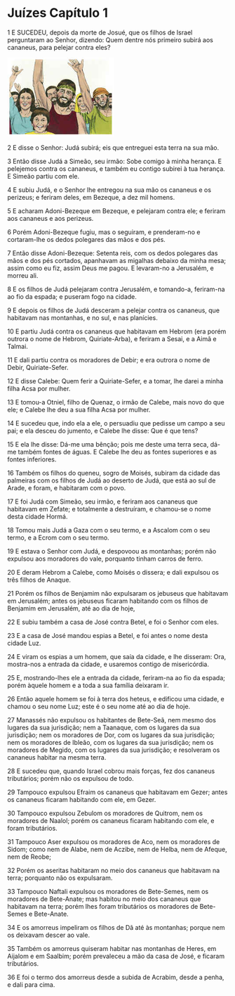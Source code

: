 # Juízes Capítulo 1

1	E SUCEDEU, depois da morte de Josué, que os filhos de Israel perguntaram ao Senhor, dizendo: Quem dentre nós primeiro subirá aos cananeus, para pelejar contra eles?

![](.img/07_Ju_01_01_RG.jpg)

2	E disse o Senhor: Judá subirá; eis que entreguei esta terra na sua mão.

3	Então disse Judá a Simeão, seu irmão: Sobe comigo à minha herança. E pelejemos contra os cananeus, e também eu contigo subirei à tua herança. E Simeão partiu com ele.

4	E subiu Judá, e o Senhor lhe entregou na sua mão os cananeus e os perizeus; e feriram deles, em Bezeque, a dez mil homens.

5	E acharam Adoni-Bezeque em Bezeque, e pelejaram contra ele; e feriram aos cananeus e aos perizeus.

6	Porém Adoni-Bezeque fugiu, mas o seguiram, e prenderam-no e cortaram-lhe os dedos polegares das mãos e dos pés.

7	Então disse Adoni-Bezeque: Setenta reis, com os dedos polegares das mãos e dos pés cortados, apanhavam as migalhas debaixo da minha mesa; assim como eu fiz, assim Deus me pagou. E levaram-no a Jerusalém, e morreu ali.

8	E os filhos de Judá pelejaram contra Jerusalém, e tomando-a, feriram-na ao fio da espada; e puseram fogo na cidade.

9	E depois os filhos de Judá desceram a pelejar contra os cananeus, que habitavam nas montanhas, e no sul, e nas planícies.

10	E partiu Judá contra os cananeus que habitavam em Hebrom (era porém outrora o nome de Hebrom, Quiriate-Arba), e feriram a Sesai, e a Aimã e Talmai.

11	E dali partiu contra os moradores de Debir; e era outrora o nome de Debir, Quiriate-Sefer.

12	E disse Calebe: Quem ferir a Quiriate-Sefer, e a tomar, lhe darei a minha filha Acsa por mulher.

13	E tomou-a Otniel, filho de Quenaz, o irmão de Calebe, mais novo do que ele; e Calebe lhe deu a sua filha Acsa por mulher.

14	E sucedeu que, indo ela a ele, o persuadiu que pedisse um campo a seu pai; e ela desceu do jumento, e Calebe lhe disse: Que é que tens?

15	E ela lhe disse: Dá-me uma bênção; pois me deste uma terra seca, dá-me também fontes de águas. E Calebe lhe deu as fontes superiores e as fontes inferiores.

16	Também os filhos do queneu, sogro de Moisés, subiram da cidade das palmeiras com os filhos de Judá ao deserto de Judá, que está ao sul de Arade, e foram, e habitaram com o povo.

17	E foi Judá com Simeão, seu irmão, e feriram aos cananeus que habitavam em Zefate; e totalmente a destruíram, e chamou-se o nome desta cidade Hormá.

18	Tomou mais Judá a Gaza com o seu termo, e a Ascalom com o seu termo, e a Ecrom com o seu termo.

19	E estava o Senhor com Judá, e despovoou as montanhas; porém não expulsou aos moradores do vale, porquanto tinham carros de ferro.

20	E deram Hebrom a Calebe, como Moisés o dissera; e dali expulsou os três filhos de Anaque.

21	Porém os filhos de Benjamim não expulsaram os jebuseus que habitavam em Jerusalém; antes os jebuseus ficaram habitando com os filhos de Benjamim em Jerusalém, até ao dia de hoje,

22	E subiu também a casa de José contra Betel, e foi o Senhor com eles.

23	E a casa de José mandou espias a Betel, e foi antes o nome desta cidade Luz.

24	E viram os espias a um homem, que saía da cidade, e lhe disseram: Ora, mostra-nos a entrada da cidade, e usaremos contigo de misericórdia.

25	E, mostrando-lhes ele a entrada da cidade, feriram-na ao fio da espada; porém àquele homem e a toda a sua família deixaram ir.

26	Então aquele homem se foi à terra dos heteus, e edificou uma cidade, e chamou o seu nome Luz; este é o seu nome até ao dia de hoje.

27	Manassés não expulsou os habitantes de Bete-Seã, nem mesmo dos lugares da sua jurisdição; nem a Taanaque, com os lugares da sua jurisdição; nem os moradores de Dor, com os lugares da sua jurisdição; nem os moradores de Ibleão, com os lugares da sua jurisdição; nem os moradores de Megido, com os lugares da sua jurisdição; e resolveram os cananeus habitar na mesma terra.

28	E sucedeu que, quando Israel cobrou mais forças, fez dos cananeus tributários; porém não os expulsou de todo.

29	Tampouco expulsou Efraim os cananeus que habitavam em Gezer; antes os cananeus ficaram habitando com ele, em Gezer.

30	Tampouco expulsou Zebulom os moradores de Quitrom, nem os moradores de Naalol; porém os cananeus ficaram habitando com ele, e foram tributários.

31	Tampouco Aser expulsou os moradores de Aco, nem os moradores de Sidom; como nem de Alabe, nem de Aczibe, nem de Helba, nem de Afeque, nem de Reobe;

32	Porém os aseritas habitaram no meio dos cananeus que habitavam na terra; porquanto não os expulsaram.

33	Tampouco Naftali expulsou os moradores de Bete-Semes, nem os moradores de Bete-Anate; mas habitou no meio dos cananeus que habitavam na terra; porém lhes foram tributários os moradores de Bete-Semes e Bete-Anate.

34	E os amorreus impeliram os filhos de Dã até às montanhas; porque nem os deixavam descer ao vale.

35	Também os amorreus quiseram habitar nas montanhas de Heres, em Aijalom e em Saalbim; porém prevaleceu a mão da casa de José, e ficaram tributários.

36	E foi o termo dos amorreus desde a subida de Acrabim, desde a penha, e dali para cima.

